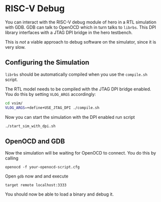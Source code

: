 # RISC-V Debug

You can interact with the RISC-V debug module of hero in a RTL simulation with
GDB. GDB can talk to OpenOCD which in turn talks to `librbs`. This DPI library
interfaces with a JTAG DPI bridge in the hero testbench.

This is _not_ a viable approach to debug software on the simulator, since it is
very slow.

## Configuring the Simulation
`librbs` should be automatically compiled when you use the `compile.sh` script.

The RTL model needs to be compiled with the JTAG DPI bridge enabled. You do this
by setting `VLOG_ARGS` accordingly:

```bash
cd vsim/
VLOG_ARGS=+define+USE_JTAG_DPI ./compile.sh
```

Now you can start the simulation with the DPI enabled run script
```bash
./start_sim_with_dpi.sh
```

## OpenOCD and GDB
Now the simulation will be waiting for OpenOCD to connect. You do this by calling
```
openocd -f your-openocd-script.cfg
```

Open `gdb` now and and execute
```
target remote localhost:3333
```

You should now be able to load a binary and debug it.

